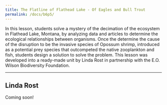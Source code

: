 ```yaml
---
title: The Flatline of Flathead Lake - Of Eagles and Bull Trout
permalink: /docs/b6p5/
---
```


In this lesson, students solve a mystery of the decimation of the ecosystem in Flathead Lake, Montana, by analyzing data and articles to determine the ecological relationships between organisms. Once the determine the cause of the disruption to be the invasive species of Opossum shrimp, introduced as a potential prey species that outcompeted the native zooplankton and fish, students design a solution to solve the problem. This lesson was developed into a ready-made unit by Linda Rost in partnership with the E.O. Wilson Biodiversity Foundation. 

***

## Linda Rost

Coming soon!